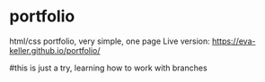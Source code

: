 # portfolio
html/css portfolio, very simple, one page
Live version:
https://eva-keller.github.io/portfolio/

#this is just a try, learning how to work with branches
